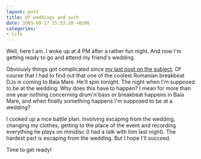 ```yaml
---
layout: post
title: Of weddings and such
date: 2003-09-27 15:53:10 +0200
categories:
- Life
---
```

Well, here I am. I woke up at 4 PM after a rather fun night. And now I'm getting ready to go and attend my friend's wedding.

Obviously things got complicated since <a href="http://www.rusiczki.net/2003/09/22/getting-old/">my last post on the subject</a>. Of course that I had to find out that one of the coolest Romanian breakbeat DJs is coming to Baia Mare. He'll spin tonight. The night when I'm supposed to be at the wedding. Why does this have to happen? I mean for more than one year nothing concerning drum'n'bass or breakbeat happens in Baia Mare, and when finally something happens I'm supposed to be at a wedding?

I cooked up a nice battle plan. Involving escaping from the wedding, changing my clothes, getting to the place of the event and recording everything he plays on minidisc (I had a talk with him last night). The hardest part is escaping from the wedding. But I hope I'll succeed.

Time to get ready!
